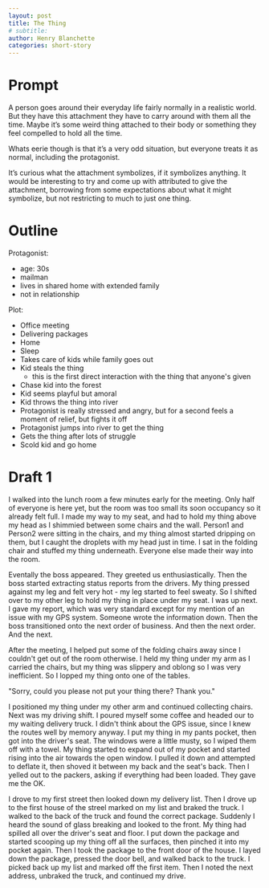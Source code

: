 ```yaml
---
layout: post
title: The Thing
# subtitle:
author: Henry Blanchette
categories: short-story
---
```


# Prompt

A person goes around their everyday life fairly normally in a realistic world. But they have this attachment they have to carry around with them all the time. Maybe it’s some weird thing attached to their body or something they feel compelled to hold all the time.

Whats eerie though is that it’s a very odd situation, but everyone treats it as normal, including the protagonist.

It’s curious what the attachment symbolizes, if it symbolizes anything. It would be interesting to try and come up with attributed to give the attachment, borrowing from some expectations about what it might symbolize, but not restricting to much to just one thing.

# Outline

Protagonist:
- age: 30s
- mailman
- lives in shared home with extended family
- not in relationship

Plot:
- Office meeting
- Delivering packages
- Home
- Sleep
- Takes care of kids while family goes out
- Kid steals the thing
  - this is the first direct interaction with the thing that anyone's given
- Chase kid into the forest
- Kid seems playful but amoral
- Kid throws the thing into river
- Protagonist is really stressed and angry, but for a second feels a moment of relief, but fights it off
- Protagonist jumps into river to get the thing
- Gets the thing after lots of struggle
- Scold kid and go home

# Draft 1

I walked into the lunch room a few minutes early for the meeting.
Only half of everyone is here yet, but the room was too small its soon occupancy so it already felt full.
I made my way to my seat, and had to hold my thing above my head as I shimmied between some chairs and the wall.
Person1 and Person2 were sitting in the chairs, and my thing almost started dripping on them, but I caught the droplets with my head just in time.
I sat in the folding chair and stuffed my thing underneath.
Everyone else made their way into the room.

Eventally the boss appeared.
They greeted us enthusiastically.
Then the boss started extracting status reports from the drivers.
My thing pressed against my leg and felt very hot - my leg started to feel sweaty.
So I shifted over to my other leg to hold my thing in place under my seat.
I was up next.
I gave my report, which was very standard except for my mention of an issue with my GPS system.
Someone wrote the information down.
Then the boss transitioned onto the next order of business.
And then the next order.
And the next.

After the meeting, I helped put some of the folding chairs away since I couldn't get out of the room otherwise.
I held my thing under my arm as I carried the chairs, but my thing was slippery and oblong so I was very inefficient.
So I lopped my thing onto one of the tables.

"Sorry, could you please not put your thing there? Thank you."

I positioned my thing under my other arm and continued collecting chairs.
Next was my driving shift.
I poured myself some coffee and headed our to my waiting delivery truck.
I didn't think about the GPS issue, since I knew the routes well by memory anyway.
I put my thing in my pants pocket, then got into the driver's seat.
The windows were a little musty, so I wiped them off with a towel.
My thing started to expand out of my pocket and started rising into the air towards the open window.
I pulled it down and attempted to deflate it, then shoved it between my back and the seat's back.
Then I yelled out to the packers, asking if everything had been loaded.
They gave me the OK.

I drove to my first street then looked down my delivery list.
Then I drove up to the first house of the streel marked on my list and braked the truck.
I walked to the back of the truck and found the correct package.
Suddenly I heard the sound of glass breaking and looked to the front.
My thing had spilled all over the driver's seat and floor.
I put down the package and started scooping up my thing off all the surfaces, then pinched it into my pocket again.
Then I took the package to the front door of the house.
I layed down the package, pressed the door bell, and walked back to the truck.
I picked back up my list and marked off the first item.
Then I noted the next address, unbraked the truck, and continued my drive.
